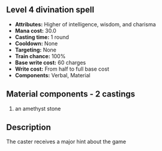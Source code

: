 ## Level 4 divination spell
- **Attributes:** Higher of intelligence, wisdom, and charisma
- **Mana cost:** 30.0
- **Casting time:** 1 round
- **Cooldown:** None
- **Targeting:** None
- **Train chance:** 100%
- **Base write cost:** 60 charges
- **Write cost:** From half to full base cost
- **Components:** Verbal, Material
## Material components - 2 castings
1. an amethyst stone
## Description
The caster receives a major hint about the game
